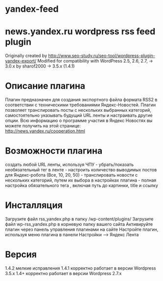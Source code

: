 # yandex-feed

# news.yandex.ru wordpress rss feed plugin
Originally created by http://www.seo-study.ru/seo-tool/wordpress-plugin-yandex-export/ Modified for compatibility with WordPress 2.5, 2.6, 2.7, → 3.0.x by sharof2000 → 3.5.x (1.4.1)

# Описание плагина
Плагин предназначен для создания экспортного файла формата RSS2 в соответствии с техническими требованиями Яндекс-Новостей. Плагин позволяет транслировать посты с нескольких выбранных категорий, самостоятельно указывать будущий URL ленты и настраивать другие опции. Всю информацию о программе участия в Яндекс Новостях вы можете получить на этой странице: http://news.yandex.ru/cooperation.html

# Возможности плагина
создать любой URL ленты, используя ЧПУ - убрать/показать необязательный тег <description> в ленте - настроить количество выводимых постов для Яндекс-робота (Все, 10, 20, 50) - транслировать новости с нескольких категорий, путем их выбора в настройках плагина - полная настройка обязательного тега <image>, включая путь до картинки, title и ссылку

# Инсталляция
Загрузите файл rss_yandex.php в папку /wp-content/plugins/ Загрузите файл wp-rss_yandex.php в корневую папку вашего сайта Активируйте плагин через панель управления плагинами на сайте Настройте плагин, используя меню плагина в панели Настройки –> Яндекс Лента

# Версия
1.4.2 мелкие исправления
1.4.1 корректно работает в версии Wordpress 3.5.x 1.4+ корректно работает в версии Wordpress 2.7.x
